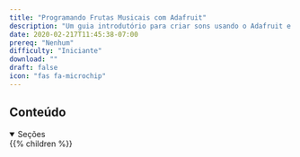 ```yaml
---
title: "Programando Frutas Musicais com Adafruit"
description: "Um guia introdutório para criar sons usando o Adafruit e aprender sobre hardware"
date: 2020-02-217T11:45:38-07:00
prereq: "Nenhum"
difficulty: "Iniciante"
download: ""
draft: false
icon: "fas fa-microchip"
---
```


## Conteúdo

<details open>
<summary>Seções</summary>
{{% children %}}
</details>
